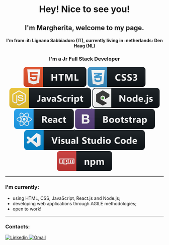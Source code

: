 <h1 align="center">Hey! Nice to see you!</h1>
<h2 align="center">I'm Margherita, welcome to my page.</h2>
<h4 align="center">I'm from :it: Lignano Sabbiadoro (IT),  currently living in :netherlands: Den Haag (NL)</h4>
<h3 align="center">I'm a Jr Full Stack Developer</h3>

<div align="center">
 <a href="#">
    <img src="https://github.com/MikeCodesDotNET/ColoredBadges/blob/master/svg/dev/languages/html.svg" alt="HTML" style="vertical-align:top margin:6px 4px">
  </a>
  <a href="#">
    <img src="https://github.com/MikeCodesDotNET/ColoredBadges/blob/master/svg/dev/languages/css3.svg" alt="CSS3" style="vertical-align:top margin:6px 4px">
  </a>  
  <a href="#">
    <img src="https://github.com/MikeCodesDotNET/ColoredBadges/blob/master/svg/dev/languages/js.svg" alt="JavaScript" style="vertical-align:top margin:6px 4px">
  </a>
  <a href="#">
    <img src="https://github.com/MikeCodesDotNET/ColoredBadges/blob/master/svg/dev/frameworks/nodejs_larger.svg" alt="Node.js" style="vertical-align:top margin:6px 4px">
  </a>
  <a href="#">
    <img src="https://github.com/MikeCodesDotNET/ColoredBadges/blob/master/svg/dev/frameworks/react.svg" alt="React.js" style="vertical-align:top margin:6px 4px">
  </a>
  <a href="#">
    <img src="https://github.com/MikeCodesDotNET/ColoredBadges/blob/master/svg/dev/frameworks/bootstrap.svg" alt="Bootstrap" style="vertical-align:top margin:6px 4px">
  </a>  
  <a href="#">
    <img src="https://github.com/MikeCodesDotNET/ColoredBadges/blob/master/svg/dev/tools/visualstudio_code.svg" alt="VSCode.js" style="vertical-align:top margin:6px 4px">
  </a>  
  <a href="#">
    <img src="https://github.com/MikeCodesDotNET/ColoredBadges/blob/master/svg/dev/services/npm.svg" alt="npm" style="vertical-align:top margin:6px 4px">
  </a>
  </div>

<hr>

<h3>I'm currently:</h3>
<ul>
  <li>using HTML, CSS, JavaScript, React.js and Node.js;</li>
  <li>developing web applications through AGILE methodologies;</li>
  <li>open to work!</li>
</ul>

<hr>

<h3>Contacts:</h3>
<a href="https://www.linkedin.com/in/margherita-ravanello-a98a4723b/">
    <img src="https://img.shields.io/badge/linkedin-%230077B5.svg?style=for-the-badge&logo=linkedin&logoColor=white" alt="Linkedin" style="vertical-align:top margin:6px 4px">
</a>
<a href="mailto:margherita.ravanello@gmail.com">
    <img src="https://img.shields.io/badge/Gmail-D14836?style=for-the-badge&logo=gmail&logoColor=white" alt="Gmail" style="vertical-align:top margin:6px 4px">
</a>


<!--
**RavaMarghe/RavaMarghe** is a ✨ _special_ ✨ repository because its `README.md` (this file) appears on your GitHub profile.

Here are some ideas to get you started:

- 🔭 I’m currently working on ...
- 🌱 I’m currently learning ...
- 👯 I’m looking to collaborate on ...
- 🤔 I’m looking for help with ...
- 💬 Ask me about ...
- 📫 How to reach me: ...
- 😄 Pronouns: ...
- ⚡ Fun fact: ...
-->
